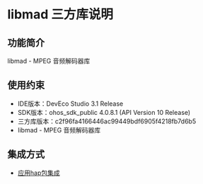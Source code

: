 # libmad 三方库说明
## 功能简介
libmad - MPEG 音频解码器库
## 使用约束
- IDE版本：DevEco Studio 3.1 Release
- SDK版本：ohos_sdk_public 4.0.8.1 (API Version 10 Release)
- 三方库版本：c2f96fa4166446ac99449bdf6905f4218fb7d6b5
- libmad - MPEG 音频解码器库

## 集成方式
+ [应用hap包集成](docs/hap_integrate.md)

